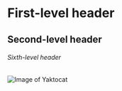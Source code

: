 # First-level header
## Second-level header

###### Sixth-level header

![Image of Yaktocat](https://octodex.github.com/images/yaktocat.png)

